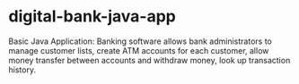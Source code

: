 # digital-bank-java-app
Basic Java Application:
Banking software allows bank administrators to manage customer lists, create ATM accounts for each customer, allow money transfer between accounts and withdraw money, look up transaction history.
